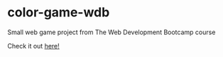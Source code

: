 # color-game-wdb
Small web game project from The Web Development Bootcamp course

Check it out [here!](https://tvc95.github.io/color-game-wdb/colorgame.html)
